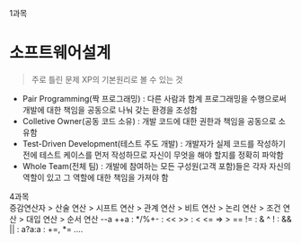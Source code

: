 1과목
# 소프트웨어설계
> 주로 틀린 문제
XP의 기본원리로 볼 수 있는 것
* Pair Programming(짝 프로그래밍) : 다른 사람과 함계 프로그래밍을 수행으로써 개발에 대한 책임을 공동으로 나눠 갖는 환경을 조성함
* Colletive Owner(공동 코드 소유) : 개발 코드에 대한 권한과 책임을 공동으로 소유함  
* Test-Driven Development(테스트 주도 개발) : 개발자가 실제 코드를 작성하기 전에 테스트 케이스를 먼저 작성하므로 자신이 무엇을 해야 할지를 정확히 파악함
* Whole Team(전체 팀) : 개발에 참여하는 모든 구성원(고객 포함)들은 각자 자신의 역할이 있고 그 역할에 대한 책임을 가져야 함

4과목  
증감연산자 > 산술 연산 > 시프트 연산 > 관계 연산 > 비트 연산 > 논리 연산 > 조건 연산 > 대입 연산 > 순서 연산
--a ++a : */%+- : << >> : < <= => > == != : & ^ ! : && || : a?a:a : +=, *= ....
